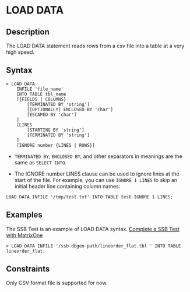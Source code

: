 # **LOAD DATA**

## **Description**

The LOAD DATA statement reads rows from a csv file into a table at a very high speed.

## **Syntax**

```
> LOAD DATA
    INFILE 'file_name'
    INTO TABLE tbl_name
    [{FIELDS | COLUMNS}
        [TERMINATED BY 'string']
        [[OPTIONALLY] ENCLOSED BY 'char']
        [ESCAPED BY 'char']
    ]
    [LINES
        [STARTING BY 'string']
        [TERMINATED BY 'string']
    ]
    [IGNORE number {LINES | ROWS}]
```

- `TERMINATED BY`, `ENCLOSED BY`, and other separators in meanings are the same as `SELECT INTO`.

- The IGNORE number LINES clause can be used to ignore lines at the start of the file. For example, you can use `IGNORE 1 LINES` to skip an initial header line containing column names:

```
LOAD DATA INFILE '/tmp/test.txt' INTO TABLE test IGNORE 1 LINES;
```

## **Examples**

The SSB Test is an example of LOAD DATA syntax. [Complete a SSB Test with MatrixOne
](../../../Tutorial/SSB-test-with-matrixone.md)

```
> LOAD DATA INFILE '/ssb-dbgen-path/lineorder_flat.tbl ' INTO TABLE lineorder_flat;
```

## **Constraints**

Only CSV format file is supported for now.
